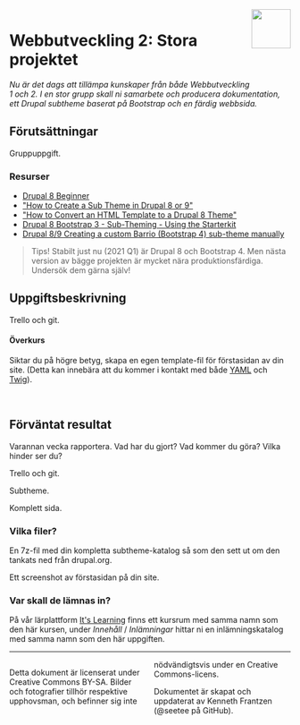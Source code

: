 <header style="float:right;">
  <img src="https://app.tcstenungsund.se/themes/tcapp/images/tc-s-trans.svg" style="width:5em;" />
</header>

# Webbutveckling 2: Stora projektet

*Nu är det dags att tillämpa kunskaper från både Webbutveckling 1 och 2. I en stor grupp skall ni samarbete och producera dokumentation, ett Drupal subtheme baserat på Bootstrap och en färdig webbsida.*

## Förutsättningar

Gruppuppgift.

### Resurser
* [Drupal 8 Beginner](https://www.youtube.com/playlist?list=PLpVC00PAQQxHzlDeQvCNDKkyKRV1G3_vT)
* ["How to Create a Sub Theme in Drupal 8 or 9"](https://youtu.be/hPXUn_D2-lE)
* ["How to Convert an HTML Template to a Drupal 8 Theme"](https://youtu.be/xdifbN3y5hU)
* [Drupal 8 Bootstrap 3 - Sub-Theming - Using the Starterkit](https://drupal-bootstrap.org/api/bootstrap/docs%21Sub-Theming.md/group/sub_theming/8.x-3.x)
* [Drupal 8/9 Creating a custom Barrio (Bootstrap 4) sub-theme manually](https://www.drupal.org/docs/8/themes/barrio-bootstrap-4-drupal-89-theme/bootstrap-barrio-installation/creating-a-custom#s-create-manually)

> Tips! Stabilt just nu (2021 Q1) är Drupal 8 och Bootstrap 4. Men nästa version av bägge projekten är mycket nära produktionsfärdiga. Undersök dem gärna själv!

## Uppgiftsbeskrivning

Trello och git. 

#### Överkurs

Siktar du på högre betyg, skapa en egen template-fil för förstasidan av din site. (Detta kan innebära att du kommer i kontakt med både [YAML](https://en.wikipedia.org/wiki/YAML) och [Twig](https://en.wikipedia.org/wiki/Twig_(template_engine))).

<div style="page-break-after: always;">&nbsp;</div>

## Förväntat resultat

Varannan vecka rapportera. Vad har du gjort? Vad kommer du göra? Vilka hinder ser du? 

Trello och git. 

Subtheme. 

Komplett sida. 

### Vilka filer?

En 7z-fil med din kompletta subtheme-katalog så som den sett ut om den tankats ned från drupal.org.

Ett screenshot av förstasidan på din site.

### Var skall de lämnas in?

På vår lärplattform [It's Learning](https://stenungsund.itslearning.com/) finns ett kursrum med samma namn som den här kursen, under *Innehåll* / *Inlämningar* hittar ni en inlämningskatalog med samma namn som den här uppgiften.

---

<footer style="columns: 2">
  <p>Detta dokument är licenserat under Creative Commons BY-SA. Bilder och fotografier tillhör respektive upphovsman, och befinner sig inte nödvändigtsvis under en Creative Commons-licens.</p>
  <p>Dokumentet är skapat och uppdaterat av Kenneth Frantzen (@seetee på GitHub).</p>
</footer>
